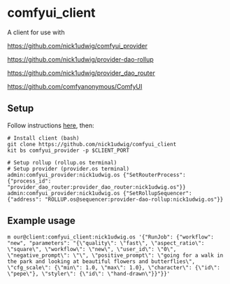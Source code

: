 # comfyui_client

A client for use with

https://github.com/nick1udwig/comfyui_provider

https://github.com/nick1udwig/provider-dao-rollup

https://github.com/nick1udwig/provider_dao_router

https://github.com/comfyanonymous/ComfyUI

## Setup

Follow instructions [here](https://github.com/nick1udwig/comfyui_provider), then:

```
# Install client (bash)
git clone https://github.com/nick1udwig/comfyui_client
kit bs comfyui_provider -p $CLIENT_PORT

# Setup rollup (rollup.os terminal)
# Setup provider (provider.os terminal)
admin:comfyui_provider:nick1udwig.os {"SetRouterProcess": {"process_id": "provider_dao_router:provider_dao_router:nick1udwig.os"}}
admin:comfyui_provider:nick1udwig.os {"SetRollupSequencer": {"address": "ROLLUP.os@sequencer:provider-dao-rollup:nick1udwig.os"}}
```

## Example usage

```
m our@client:comfyui_client:nick1udwig.os '{"RunJob": {"workflow": "new", "parameters": "{\"quality\": \"fast\", \"aspect_ratio\": \"square\", \"workflow\": \"new\", \"user_id\": \"0\", \"negative_prompt\": \"\", \"positive_prompt\": \"going for a walk in the park and looking at beautiful flowers and butterflies\", \"cfg_scale\": {\"min\": 1.0, \"max\": 1.0}, \"character\": {\"id\": \"pepe\"}, \"styler\": {\"id\": \"hand-drawn\"}}"}}'
```
